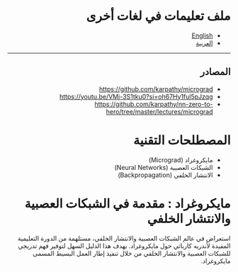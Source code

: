 <div dir="rtl">

# ملف تعليمات في لغات أخرى

- [English](README.md)
- [العربية](README_AR.md)

---

## المصادر

- https://github.com/karpathy/micrograd
- https://youtu.be/VMj-3S1tku0?si=oh67Hy1ful5pJzqg
- https://github.com/karpathy/nn-zero-to-hero/tree/master/lectures/micrograd

# المصطلحات التقنية

- مايكروغراد (Micrograd)
- الشبكات العصبية (Neural Networks)
- الانتشار الخلفي (Backpropagation)

# مايكروغراد : مقدمة في الشبكات العصبية والانتشار الخلفي

استعراض في عالم الشبكات العصبية والانتشار الخلفي، مستلهمة من الدورة التعليمية المفيدة لأندريه كارباثي حول مايكروغراد. يهدف هذا الدليل السهل لتوفير فهم تدريجي للشبكات العصبية والانتشار الخلفي من خلال تنفيذ إطار العمل البسيط المسمى مايكروغراد.

<div>
